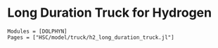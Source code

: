# Long Duration Truck for Hydrogen
```@autodocs
Modules = [DOLPHYN]
Pages = ["HSC/model/truck/h2_long_duration_truck.jl"]
```